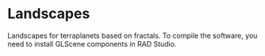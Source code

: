 # Landscapes
Landscapes for terraplanets based on fractals.
To compile the software, you need to install GLScene components in RAD Studio.

